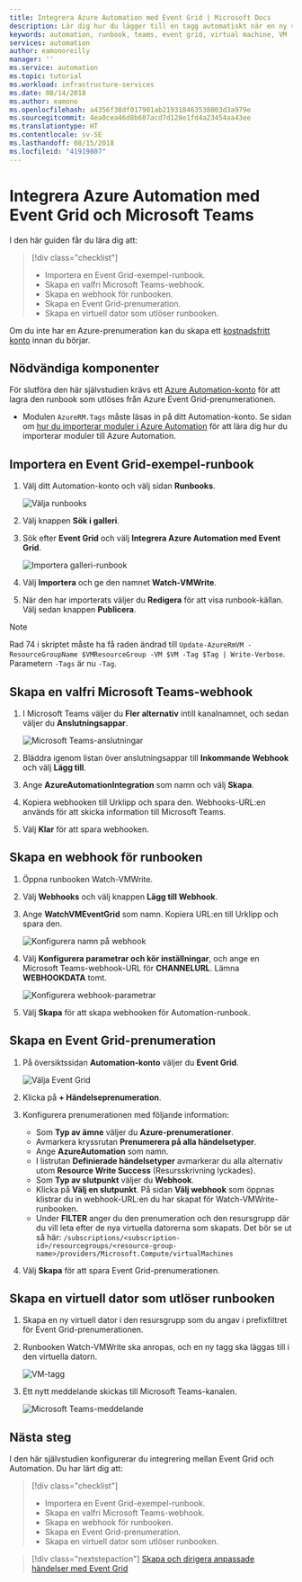 ```yaml
---
title: Integrera Azure Automation med Event Grid | Microsoft Docs
description: Lär dig hur du lägger till en tagg automatiskt när en ny virtuell dator skapas och skicka ett meddelande till Microsoft Teams.
keywords: automation, runbook, teams, event grid, virtual machine, VM
services: automation
author: eamonoreilly
manager: ''
ms.service: automation
ms.topic: tutorial
ms.workload: infrastructure-services
ms.date: 08/14/2018
ms.author: eamono
ms.openlocfilehash: a4356f38df017901ab219318463538003d3a979e
ms.sourcegitcommit: 4ea0cea46d8b607acd7d128e1fd4a23454aa43ee
ms.translationtype: HT
ms.contentlocale: sv-SE
ms.lasthandoff: 08/15/2018
ms.locfileid: "41919807"
---
```

# <a name="integrate-azure-automation-with-event-grid-and-microsoft-teams"></a>Integrera Azure Automation med Event Grid och Microsoft Teams

I den här guiden får du lära dig att:

> [!div class="checklist"]
> * Importera en Event Grid-exempel-runbook.
> * Skapa en valfri Microsoft Teams-webhook.
> * Skapa en webhook för runbooken.
> * Skapa en Event Grid-prenumeration.
> * Skapa en virtuell dator som utlöser runbooken.

Om du inte har en Azure-prenumeration kan du skapa ett [kostnadsfritt konto](https://azure.microsoft.com/free/?WT.mc_id=A261C142F) innan du börjar.

## <a name="prerequisites"></a>Nödvändiga komponenter

För slutföra den här självstudien krävs ett [Azure Automation-konto](../automation/automation-offering-get-started.md) för att lagra den runbook som utlöses från Azure Event Grid-prenumerationen.

* Modulen `AzureRM.Tags` måste läsas in på ditt Automation-konto. Se sidan om [hur du importerar moduler i Azure Automation](../automation/automation-update-azure-modules.md) för att lära dig hur du importerar moduler till Azure Automation.

## <a name="import-an-event-grid-sample-runbook"></a>Importera en Event Grid-exempel-runbook

1. Välj ditt Automation-konto och välj sidan **Runbooks**.

   ![Välja runbooks](./media/ensure-tags-exists-on-new-virtual-machines/select-runbooks.png)

2. Välj knappen **Sök i galleri**.

3. Sök efter **Event Grid** och välj **Integrera Azure Automation med Event Grid**.

    ![Importera galleri-runbook](media/ensure-tags-exists-on-new-virtual-machines/gallery-event-grid.png)

4. Välj **Importera** och ge den namnet **Watch-VMWrite**.

5. När den har importerats väljer du **Redigera** för att visa runbook-källan. Välj sedan knappen **Publicera**.

> [!NOTE]
> Rad 74 i skriptet måste ha få raden ändrad till `Update-AzureRmVM -ResourceGroupName $VMResourceGroup -VM $VM -Tag $Tag | Write-Verbose`. Parametern `-Tags` är nu `-Tag`.

## <a name="create-an-optional-microsoft-teams-webhook"></a>Skapa en valfri Microsoft Teams-webhook

1. I Microsoft Teams väljer du **Fler alternativ** intill kanalnamnet, och sedan väljer du **Anslutningsappar**.

    ![Microsoft Teams-anslutningar](media/ensure-tags-exists-on-new-virtual-machines/teams-webhook.png)

2. Bläddra igenom listan över anslutningsappar till **Inkommande Webhook** och välj **Lägg till**.

3. Ange **AzureAutomationIntegration** som namn och välj **Skapa**.

4. Kopiera webhooken till Urklipp och spara den. Webhooks-URL:en används för att skicka information till Microsoft Teams.

5. Välj **Klar** för att spara webhooken.

## <a name="create-a-webhook-for-the-runbook"></a>Skapa en webhook för runbooken

1. Öppna runbooken Watch-VMWrite.

2. Välj **Webhooks** och välj knappen **Lägg till Webhook**.

3. Ange **WatchVMEventGrid** som namn. Kopiera URL:en till Urklipp och spara den.

    ![Konfigurera namn på webhook](media/ensure-tags-exists-on-new-virtual-machines/copy-url.png)

4. Välj **Konfigurera parametrar och kör inställningar**, och ange en Microsoft Teams-webhook-URL för **CHANNELURL**. Lämna **WEBHOOKDATA** tomt.

    ![Konfigurera webhook-parametrar](media/ensure-tags-exists-on-new-virtual-machines/configure-webhook-parameters.png)

5. Välj **Skapa** för att skapa webhooken för Automation-runbook.

## <a name="create-an-event-grid-subscription"></a>Skapa en Event Grid-prenumeration

1. På översiktssidan **Automation-konto** väljer du **Event Grid**.

    ![Välja Event Grid](media/ensure-tags-exists-on-new-virtual-machines/select-event-grid.png)

2. Klicka på **+ Händelseprenumeration**.

3. Konfigurera prenumerationen med följande information:

   * Som **Typ av ämne** väljer du **Azure-prenumerationer**.
   * Avmarkera kryssrutan **Prenumerera på alla händelsetyper**.
   * Ange **AzureAutomation** som namn.
   * I listrutan **Definierade händelsetyper** avmarkerar du alla alternativ utom **Resource Write Success** (Resursskrivning lyckades).
   * Som **Typ av slutpunkt** väljer du **Webhook**.
   * Klicka på **Välj en slutpunkt**. På sidan **Välj webhook** som öppnas klistrar du in webhook-URL:en du har skapat för Watch-VMWrite-runbooken.
   * Under **FILTER** anger du den prenumeration och den resursgrupp där du vill leta efter de nya virtuella datorerna som skapats. Det bör se ut så här: `/subscriptions/<subscription-id>/resourcegroups/<resource-group-name>/providers/Microsoft.Compute/virtualMachines`

4. Välj **Skapa** för att spara Event Grid-prenumerationen.

## <a name="create-a-vm-that-triggers-the-runbook"></a>Skapa en virtuell dator som utlöser runbooken

1. Skapa en ny virtuell dator i den resursgrupp som du angav i prefixfiltret för Event Grid-prenumerationen.

2. Runbooken Watch-VMWrite ska anropas, och en ny tagg ska läggas till i den virtuella datorn.

    ![VM-tagg](media/ensure-tags-exists-on-new-virtual-machines/vm-tag.png)

3. Ett nytt meddelande skickas till Microsoft Teams-kanalen.

    ![Microsoft Teams-meddelande](media/ensure-tags-exists-on-new-virtual-machines/teams-vm-message.png)

## <a name="next-steps"></a>Nästa steg

I den här självstudien konfigurerar du integrering mellan Event Grid och Automation. Du har lärt dig att:

> [!div class="checklist"]
> * Importera en Event Grid-exempel-runbook.
> * Skapa en valfri Microsoft Teams-webhook.
> * Skapa en webhook för runbooken.
> * Skapa en Event Grid-prenumeration.
> * Skapa en virtuell dator som utlöser runbooken.

> [!div class="nextstepaction"]
> [Skapa och dirigera anpassade händelser med Event Grid](../event-grid/custom-event-quickstart.md)
